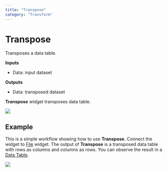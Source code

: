 ```yaml
---
title: "Transpose"
category: "Transform"
---
```

Transpose
=========

Transposes a data table.

**Inputs**

- Data: input dataset

**Outputs**

- Data: transposed dataset

**Transpose** widget transposes data table.

![](../images/transpose-stamped.png)

Example
-------

This is a simple workflow showing how to use **Transpose**. Connect the widget to [File](../data/file.md) widget. The output of **Transpose** is a transposed data table with rows as columns and columns as rows. You can observe the result in a [Data Table](../../data/datatable/).

![](../images/transpose-example.png)
